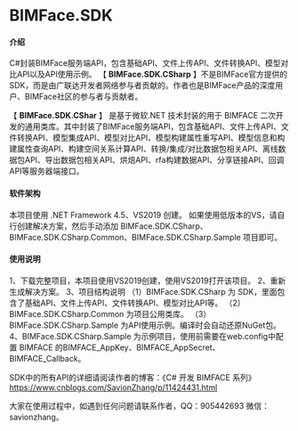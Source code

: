 # BIMFace.SDK

#### 介绍
C#封装BIMFace服务端API，包含基础API、文件上传API、文件转换API、模型对比API以及API使用示例。
【 **BIMFace.SDK.CSharp** 】不是BIMFace官方提供的SDK，而是由广联达开发者网络参与者贡献的。作者也是BIMFace产品的深度用户、BIMFace社区的参与者与贡献者。

【 **BIMFace.SDK.CShar** 】 是基于微软.NET 技术封装的用于 BIMFACE 二次开发的通用类库。其中封装了BIMFace服务端API，包含基础API、文件上传API、文件转换API、模型集成API、模型对比API、模型构建属性重写API、模型信息和构建属性查询API、构建空间关系计算API、转换/集成/对比数据包相关API、离线数据包API、导出数据包相关API、烘焙API、rfa构建数据API、分享链接API、回调API等服务器端接口。

#### 软件架构
本项目使用 .NET Framework 4.5、VS2019 创建。 如果使用低版本的VS，请自行创建解决方案，然后手动添加 BIMFace.SDK.CSharp、BIMFace.SDK.CSharp.Common、BIMFace.SDK.CSharp.Sample 项目即可。

#### 使用说明

1、下载完整项目，本项目使用VS2019创建，使用VS2019打开该项目。 
2、重新生成解决方案。 
3、项目结构说明 
（1）BIMFace.SDK.CSharp 为 SDK，里面包含了基础API、文件上传API、文件转换API、模型对比API等。 
（2）BIMFace.SDK.CSharp.Common 为项目公用类库。 
（3）BIMFace.SDK.CSharp.Sample 为API使用示例。编译时会自动还原NuGet包。
4、BIMFace.SDK.CSharp.Sample 为示例项目，使用前需要在web.config中配置 BIMFACE 的BIMFACE_AppKey、BIMFACE_AppSecret、BIMFACE_Callback。

SDK中的所有API的详细请阅读作者的博客：《C# 开发 BIMFACE 系列》 https://www.cnblogs.com/SavionZhang/p/11424431.html

大家在使用过程中，如遇到任何问题请联系作者，QQ：905442693 微信：savionzhang。